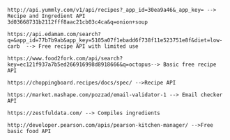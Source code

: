     http://api.yummly.com/v1/api/recipes?_app_id=30ea9a46&_app_key= --> Recipe and Ingredient API
    3d03668731b2112fff8aac21cb03c4ca&q=onion+soup   
     
    https://api.edamam.com/search?q=&app_id=77b7b9ab&app_key=5105a07f1ebadd6f738f11e523751e8f&diet=low-carb  --> Free recipe API with limited use
    
    https://www.food2fork.com/api/search?key=ec121f937a7b5ed266916998d8918666&q=octopus--> Basic free recipe API
    
    https://choppingboard.recipes/docs/spec/ -->Recipe API

    https://market.mashape.com/pozzad/email-validator-1 --> Email checker API

    https://zestfuldata.com/ --> Compiles ingredients

    http://developer.pearson.com/apis/pearson-kitchen-manager/ -->Free basic food API
